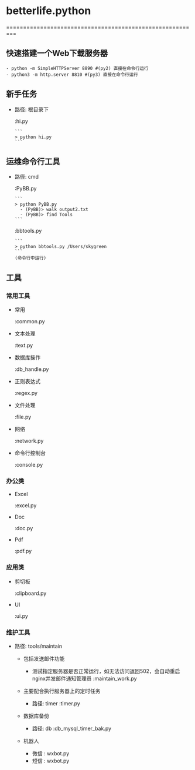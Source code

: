 # betterlife.python
=========================================================

## 快速搭建一个Web下载服务器
    - python -m SimpleHTTPServer 8890 #(py2) 直接在命令行运行
    - python3 -m http.server 8810 #(py3) 直接在命令行运行   

## 新手任务

- 路径: 根目录下

  :hi.py

      ```
      > python hi.py
      ```

## 运维命令行工具

- 路径: cmd

  :PyBB.py

      ```
      > python PyBB.py
        - (PyBB)> walk output2.txt
        - (PyBB)> find Tools
      ```

  :bbtools.py

      ```
      > python bbtools.py /Users/skygreen
      ```
      (命令行中运行)

## 工具

### 常用工具

- 常用

  :common.py

- 文本处理

  :text.py

- 数据库操作

  :db_handle.py

- 正则表达式

  :regex.py

- 文件处理

  :file.py

- 网络

  :network.py

- 命令行控制台

  :console.py

### 办公类

- Excel

  :excel.py

- Doc

  :doc.py

- Pdf

  :pdf.py

### 应用类

- 剪切板

  :clipboard.py

- UI

  :ui.py

### 维护工具

- 路径: tools/maintain

  - 包括发送邮件功能
    - 测试指定服务器是否正常运行，如无法访问返回502，会自动重启nginx并发邮件通知管理员
      :maintain_work.py

  - 主要配合执行服务器上的定时任务
    - 路径: timer
      :timer.py

  - 数据库备份
    - 路径: db
      :db_mysql_timer_bak.py

  - 机器人
    - 微信
      : wxbot.py
    - 短信
      : wxbot.py

